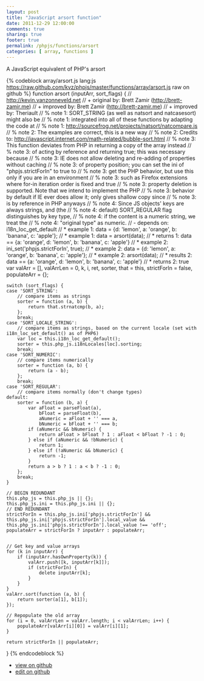```yaml
---
layout: post
title: "JavaScript arsort function"
date: 2011-12-29 12:00:00
comments: true
sharing: true
footer: true
permalink: /phpjs/functions/arsort
categories: [ array, functions ]
---
```

A JavaScript equivalent of PHP's arsort
<!-- more -->
{% codeblock array/arsort.js lang:js https://raw.github.com/kvz/phpjs/master/functions/array/arsort.js raw on github %}
function arsort (inputArr, sort_flags) {
    // http://kevin.vanzonneveld.net
    // +   original by: Brett Zamir (http://brett-zamir.me)
    // +   improved by: Brett Zamir (http://brett-zamir.me)
    // +   improved by: Theriault
    // %        note 1: SORT_STRING (as well as natsort and natcasesort) might also be
    // %        note 1: integrated into all of these functions by adapting the code at
    // %        note 1: http://sourcefrog.net/projects/natsort/natcompare.js
    // %        note 2: The examples are correct, this is a new way
    // %        note 2: Credits to: http://javascript.internet.com/math-related/bubble-sort.html
    // %        note 3: This function deviates from PHP in returning a copy of the array instead
    // %        note 3: of acting by reference and returning true; this was necessary because
    // %        note 3: IE does not allow deleting and re-adding of properties without caching
    // %        note 3: of property position; you can set the ini of "phpjs.strictForIn" to true to
    // %        note 3: get the PHP behavior, but use this only if you are in an environment
    // %        note 3: such as Firefox extensions where for-in iteration order is fixed and true
    // %        note 3: property deletion is supported. Note that we intend to implement the PHP
    // %        note 3: behavior by default if IE ever does allow it; only gives shallow copy since
    // %        note 3: is by reference in PHP anyways
    // %        note 4: Since JS objects' keys are always strings, and (the
    // %        note 4: default) SORT_REGULAR flag distinguishes by key type,
    // %        note 4: if the content is a numeric string, we treat the
    // %        note 4: "original type" as numeric.
    // -    depends on: i18n_loc_get_default
    // *     example 1: data = {d: 'lemon', a: 'orange', b: 'banana', c: 'apple'};
    // *     example 1: data = arsort(data);
    // *     returns 1: data == {a: 'orange', d: 'lemon', b: 'banana', c: 'apple'}
    // *     example 2: ini_set('phpjs.strictForIn', true);
    // *     example 2: data = {d: 'lemon', a: 'orange', b: 'banana', c: 'apple'};
    // *     example 2: arsort(data);
    // *     results 2: data == {a: 'orange', d: 'lemon', b: 'banana', c: 'apple'}
    // *     returns 2: true
    var valArr = [], valArrLen = 0,
        k, i, ret, sorter, that = this,
        strictForIn = false,
        populateArr = {};

    switch (sort_flags) {
    case 'SORT_STRING':
        // compare items as strings
        sorter = function (a, b) {
            return that.strnatcmp(b, a);
        };
        break;
    case 'SORT_LOCALE_STRING':
        // compare items as strings, based on the current locale (set with i18n_loc_set_default() as of PHP6)
        var loc = this.i18n_loc_get_default();
        sorter = this.php_js.i18nLocales[loc].sorting;
        break;
    case 'SORT_NUMERIC':
        // compare items numerically
        sorter = function (a, b) {
            return (a - b);
        };
        break;
    case 'SORT_REGULAR':
        // compare items normally (don't change types)
    default:
        sorter = function (b, a) {
            var aFloat = parseFloat(a),
                bFloat = parseFloat(b),
                aNumeric = aFloat + '' === a,
                bNumeric = bFloat + '' === b;
            if (aNumeric && bNumeric) {
                return aFloat > bFloat ? 1 : aFloat < bFloat ? -1 : 0;
            } else if (aNumeric && !bNumeric) {
                return 1;
            } else if (!aNumeric && bNumeric) {
                return -1;
            }
            return a > b ? 1 : a < b ? -1 : 0;
        };
        break;
    }

    // BEGIN REDUNDANT
    this.php_js = this.php_js || {};
    this.php_js.ini = this.php_js.ini || {};
    // END REDUNDANT
    strictForIn = this.php_js.ini['phpjs.strictForIn'] && this.php_js.ini['phpjs.strictForIn'].local_value && this.php_js.ini['phpjs.strictForIn'].local_value !== 'off';
    populateArr = strictForIn ? inputArr : populateArr;


    // Get key and value arrays
    for (k in inputArr) {
        if (inputArr.hasOwnProperty(k)) {
            valArr.push([k, inputArr[k]]);
            if (strictForIn) {
                delete inputArr[k];
            }
        }
    }
    valArr.sort(function (a, b) {
        return sorter(a[1], b[1]);
    });
 
    // Repopulate the old array
    for (i = 0, valArrLen = valArr.length; i < valArrLen; i++) {
        populateArr[valArr[i][0]] = valArr[i][1];
    }

    return strictForIn || populateArr;
}
{% endcodeblock %}
<ul>
 <li><a href="https://github.com/kvz/phpjs/blob/master/functions/array/arsort.js">view on github</a></li>
 <li><a href="https://github.com/kvz/phpjs/edit/master/functions/array/arsort.js">edit on github</a></li>
</ul>
